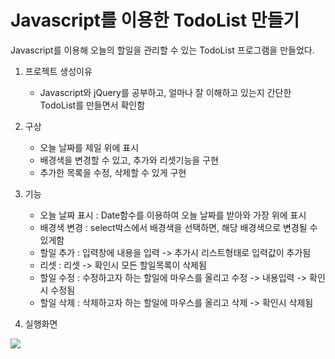 Javascript를 이용한 TodoList 만들기
================================
Javascript를 이용해 오늘의 할일을 관리할 수 있는 TodoList 프로그램을 만들었다.

1. 프로젝트 생성이유
    - Javascript와 jQuery를 공부하고, 얼마나 잘 이해하고 있는지 간단한 TodoList를 만들면서 확인함
  
1. 구상
    - 오늘 날짜를 제일 위에 표시
    - 배경색을 변경할 수 있고, 추가와 리셋기능을 구현
    - 추가한 목록을 수정, 삭제할 수 있게 구현
  
1. 기능
    - 오늘 날짜 표시 : Date함수를 이용하여 오늘 날짜를 받아와 가장 위에 표시
    - 배경색 변경 : select박스에서 배경색을 선택하면, 해당 배경색으로 변경될 수 있게함
    - 할일 추가 : 입력창에 내용을 입력 -> 추가시 리스트형태로 입력값이 추가됨
    - 리셋 : 리셋 -> 확인시 모든 할일목록이 삭제됨
    - 할일 수정 : 수정하고자 하는 할일에 마우스를 올리고 수정 -> 내용입력 -> 확인시 수정됨
    - 할일 삭제 : 삭제하고자 하는 할일에 마우스를 올리고 삭제 -> 확인시 삭제됨
    
1. 실행화면


<img src="https://postfiles.pstatic.net/MjAyMDEwMjNfMTQw/MDAxNjAzNDM0MDM0ODQ0.r3uOxO33rEYak_5Eim6UB8EycgqaS1epZpkWKg9IF7Mg.mBZKIJe0v5LF1TzQFQ05obyOkyMGxSO-dKSsXPwIit4g.GIF.zndn121/11.gif?type=w773">
